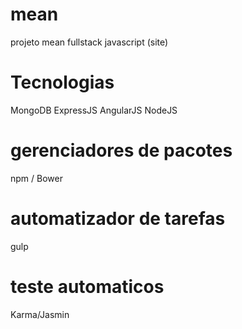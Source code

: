 # mean
projeto mean fullstack javascript (site)

# Tecnologias
MongoDB
ExpressJS
AngularJS
NodeJS

# gerenciadores de pacotes
npm / Bower

# automatizador de tarefas
gulp

# teste automaticos
Karma/Jasmin
